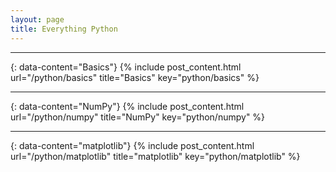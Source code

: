 ```yaml
---
layout: page
title: Everything Python
---
```


---
{: data-content="Basics"}
{% include post_content.html url="/python/basics" title="Basics" key="python/basics" %}

---
{: data-content="NumPy"}
{% include post_content.html url="/python/numpy" title="NumPy" key="python/numpy" %}

---
{: data-content="matplotlib"}
{% include post_content.html url="/python/matplotlib" title="matplotlib" key="python/matplotlib" %}
